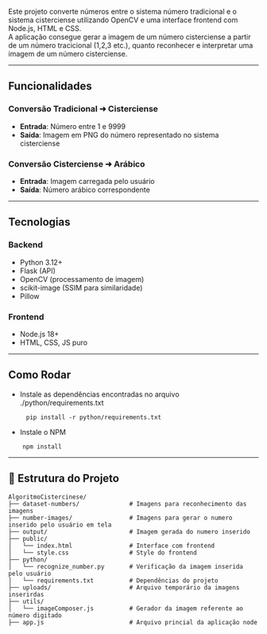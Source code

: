 Este projeto converte números entre o sistema número tradicional e o sistema cisterciense utilizando OpenCV e uma interface frontend com Node.js, HTML e CSS.  
A aplicação consegue gerar a imagem de um número cisterciense a partir de um número tracicional (1,2,3 etc.), quanto reconhecer e interpretar uma imagem de um número cisterciense.

---

## Funcionalidades

### Conversão Tradicional ➜ Cisterciense
- **Entrada**: Número entre 1 e 9999
- **Saída**: Imagem em PNG do número representado no sistema cisterciense

### Conversão Cisterciense ➜ Arábico
- **Entrada**: Imagem carregada pelo usuário
- **Saída**: Número arábico correspondente

---

## Tecnologias

### Backend
  - Python 3.12+
  - Flask (API)
  - OpenCV (processamento de imagem)
  - scikit-image (SSIM para similaridade)
  - Pillow

### Frontend
  - Node.js 18+
  - HTML, CSS, JS puro
---

## Como Rodar
  - Instale as dependências encontradas no arquivo ./python/requirements.txt

```plaintext
     pip install -r python/requirements.txt
```
  - Instale o NPM

```plaintext
    npm install
```



---


## 📁 Estrutura do Projeto

```plaintext
AlgoritmoCistercinese/
├── dataset-numbers/              # Imagens para reconhecimento das imagens
├── number-images/                # Imagens para gerar o numero inserido pelo usuário em tela
├── output/                       # Imagem gerada do numero inserido
├── public/
│   └── index.html                # Interface com frontend
│   └── style.css                 # Style do frontend
├── python/
│   └── recognize_number.py       # Verificação da imagem inserida pelo usuário
│   └── requirements.txt          # Dependências do projeto 
├── uploads/                      # Arquivo temporário da imagens inserirdas
├── utils/
│   └── imageComposer.js          # Gerador da imagem referente ao número digitado
├── app.js                        # Arquivo princial da aplicação node





